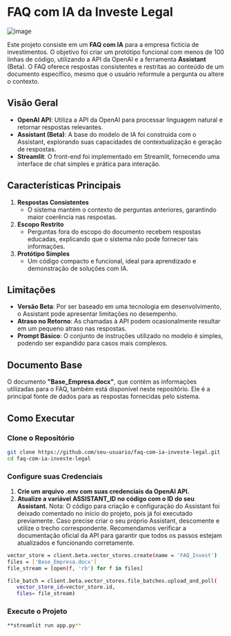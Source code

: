# FAQ com IA da Investe Legal

![image](https://github.com/user-attachments/assets/38a94993-1674-4a3b-84fe-18d2907690bf)

Este projeto consiste em um **FAQ com IA** para a empresa fictícia de investimentos. O objetivo foi criar um protótipo funcional com menos de 100 linhas de código, utilizando a API da OpenAI e a ferramenta **Assistant** (Beta). O FAQ oferece respostas consistentes e restritas ao conteúdo de um documento específico, mesmo que o usuário reformule a pergunta ou altere o contexto.

## Visão Geral

- **OpenAI API**: Utiliza a API da OpenAI para processar linguagem natural e retornar respostas relevantes.  
- **Assistant (Beta)**: A base do modelo de IA foi construída com o Assistant, explorando suas capacidades de contextualização e geração de respostas.  
- **Streamlit**: O front-end foi implementado em Streamlit, fornecendo uma interface de chat simples e prática para interação.  

## Características Principais

1. **Respostas Consistentes**  
   - O sistema mantém o contexto de perguntas anteriores, garantindo maior coerência nas respostas.  
2. **Escopo Restrito**  
   - Perguntas fora do escopo do documento recebem respostas educadas, explicando que o sistema não pode fornecer tais informações.  
3. **Protótipo Simples**  
   - Um código compacto e funcional, ideal para aprendizado e demonstração de soluções com IA.  

## Limitações

- **Versão Beta**: Por ser baseado em uma tecnologia em desenvolvimento, o Assistant pode apresentar limitações no desempenho.  
- **Atraso no Retorno**: As chamadas à API podem ocasionalmente resultar em um pequeno atraso nas respostas.  
- **Prompt Básico**: O conjunto de instruções utilizado no modelo é simples, podendo ser expandido para casos mais complexos.

## Documento Base

O documento **"Base_Empresa.docx"**, que contém as informações utilizadas para o FAQ, também está disponível neste repositório. Ele é a principal fonte de dados para as respostas fornecidas pelo sistema.  

## Como Executar

### Clone o Repositório
```bash
git clone https://github.com/seu-usuario/faq-com-ia-investe-legal.git
cd faq-com-ia-investe-legal
```

### Configure suas Credenciais

1. **Crie um arquivo .env com suas credenciais da OpenAI API.**
2. **Atualize a variável ASSISTANT_ID no código com o ID do seu Assistant.**
Nota: O código para criação e configuração do Assistant foi deixado comentado no início do projeto, pois já foi executado previamente. Caso precise criar o seu próprio Assistant, descomente e utilize o trecho correspondente. Recomendamos verificar a documentação oficial da API para garantir que todos os passos estejam atualizados e funcionando corretamente.

```bash
vector_store = client.beta.vector_stores.create(name = 'FAQ_Invest')
files = ['Base_Empresa.docx']
file_stream = [open(f, 'rb') for f in files]

file_batch = client.beta.vector_stores.file_batches.upload_and_poll(
   vector_store_id=vector_store.id,
   files= file_stream)
```

### Execute o Projeto

```bash
**streamlit run app.py**
```






